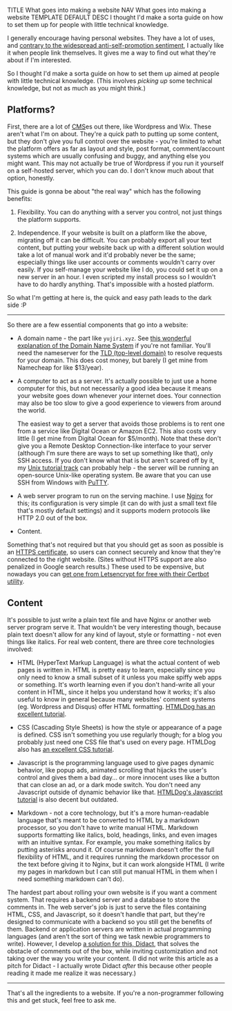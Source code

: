 TITLE What goes into making a website
NAV What goes into making a website
TEMPLATE DEFAULT
DESC I thought I'd make a sorta guide on how to set them up for people with little technical knowledge.

I generally encourage having personal websites. They have a lot of uses, and [contrary to the widespread anti-self-promotion sentiment](https://yujiri.xyz/argument/self_promotion), I actually like it when people link themselves. It gives me a way to find out what they're about if I'm interested.

So I thought I'd make a sorta guide on how to set them up aimed at people with little technical knowledge. (This involves *picking up* some technical knowledge, but not as much as you might think.)

## Platforms?

First, there are a lot of [CMS](https://en.wikipedia.org/wiki/Content_management_system)es out there, like Wordpress and Wix. These aren't what I'm on about. They're a quick path to putting up some content, but they don't give you full control over the website - you're limited to what the platform offers as far as layout and style, post format, comment/account systems which are usually confusing and buggy, and anything else you might want. <span class="note">This may not actually be true of Wordpress if you run it yourself on a self-hosted server, which you can do. I don't know much about that option, honestly.</span>

This guide is gonna be about "the real way" which has the following benefits:

1. Flexibility. You can do anything with a server you control, not just things the platform supports.

2. Independence. If your website is built on a platform like the above, migrating off it can be difficult. You can probably export all your text content, but putting your website back up with a different solution would take a lot of manual work and it'd probably never be the same; especially things like user accounts or comments wouldn't carry over easily. If you self-manage your website like I do, you could set it up on a new server in an hour. I even scripted my install process so I wouldn't have to do hardly anything. That's impossible with a hosted platform.

So what I'm getting at here is, the quick and easy path leads to the dark side :P

---

So there are a few essential components that go into a website:

* A domain name - the part like `yujiri.xyz`. See [this wonderful explanation of the Domain Name System](http://en.tldp.org/HOWTO/Unix-and-Internet-Fundamentals-HOWTO/internet.html) if you're not familiar. You'll need the nameserver for the [TLD (top-level domain)](https://en.wikipedia.org/wiki/Top-level_domain) to resolve requests for your domain. This does cost money, but barely (I get mine from Namecheap for like $13/year).

* A computer to act as a server. It's actually possible to just use a home computer for this, but not necessarily a good idea because it means your website goes down whenever *your* internet does. Your connection may also be too slow to give a good experience to viewers from around the world.

	The easiest way to get a server that avoids those problems is to rent one from a service like Digital Ocean or Amazon EC2. This also costs very little (I get mine from Digital Ocean for $5/month). Note that these don't give you a Remote Desktop Connection-like interface to your server (although I'm sure there are ways to set up something like that), only SSH access. If you don't know what that is but aren't scared off by it, my [Unix tutorial track](https://yujiri.xyz/software/shell_basics) can probably help - the server will be running an open-source Unix-like operating system. Be aware that you can use SSH from Windows with [PuTTY](https://www.putty.org).

* A web server program to run on the serving machine. I use [Nginx](https://yujiri.xyz/software/nginx) for this; its configuration is very simple (it can do with just a small text file that's mostly default settings) and it supports modern protocols like HTTP 2.0 out of the box.

* Content.

Something that's not required but that you should get as soon as possible is an [HTTPS certificate](https://en.wikipedia.org/wiki/HTTPS), so users can connect securely and know that they're connected to the right website. (Sites without HTTPS support are also penalized in Google search results.) These used to be expensive, but nowadays you can [get one from Letsencrypt for free with their Certbot utility](https://certbot.eff.org).

## Content

It's possible to just write a plain text file and have Nginx or another web server program serve it. That wouldn't be very interesting though, because plain text doesn't allow for any kind of layout, style or formatting - not even things like italics. For real web content, there are three core technologies involved:

* HTML (HyperText Markup Language) is what the actual content of web pages is written in. HTML is pretty easy to learn, especially since you only need to know a small subset of it unless you make spiffy web apps or something. It's worth learning even if you don't hand-write all your content in HTML, since it helps you understand how it works; it's also useful to know in general because many websites' comment systems (eg. Wordpress and Disqus) offer HTML formatting. [HTMLDog has an excellent tutorial](https://htmldog.com/guides/html/beginner/gettingstarted/).

* CSS (Cascading Style Sheets) is how the style or appearance of a page is defined. CSS isn't something you use regularly though; for a blog you probably just need one CSS file that's used on every page. HTMLDog also has [an excellent CSS tutorial](https://htmldog.com/guides/css/beginner/).

* Javascript is the programming language used to give pages dynamic behavior, like popup ads, animated scrolling that hijacks the user's control and gives them a bad day... or more innocent uses like a button that can close an ad, or a dark mode switch. You don't need any Javascript outside of dynamic behavior like that. [HTMLDog's Javascript tutorial](https://htmldog.com/guides/javascript/) is also decent but outdated.

* Markdown - not a core technology, but it's a more human-readable language that's meant to be converted to HTML by a markdown processor, so you don't have to write manual HTML. Markdown supports formatting like italics, bold, headings, links, and even images with an intuitive syntax. For example, you make something italics by putting asterisks around it. Of course markdown doesn't offer the full flexibility of HTML, and it requires running the markdown processor on the text before giving it to Nginx, but it can work alongside HTML (I write my pages in markdown but I can still put manual HTML in them when I need something markdown can't do).

The hardest part about rolling your own website is if you want a comment system. That requires a backend server and a database to store the comments in. The web server's job is just to serve the files containing HTML, CSS, and Javascript, so it doesn't handle that part, but they're designed to communicate with a backend so you still get the benefits of them. Backend or application servers are written in actual programming languages (and aren't the sort of thing we task newbie programmers to write). However, I develop [a solution for this, Didact,](/didact) that solves the obstacle of comments out of the box, while inviting customization and not taking over the way you write your content. (I did not write this article as a pitch for Didact - I actually wrote Didact *after* this because other people reading it made me realize it was necessary.)

---

That's all the ingredients to a website. If you're a non-programmer following this and get stuck, feel free to ask me.
